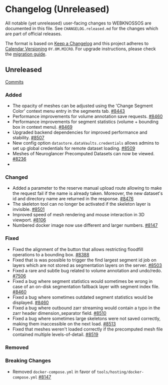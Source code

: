 # Changelog (Unreleased)

All notable (yet unreleased) user-facing changes to WEBKNOSSOS are documented in this file.
See `CHANGELOG.released.md` for the changes which are part of official releases.

The format is based on [Keep a Changelog](http://keepachangelog.com/en/1.0.0/)
and this project adheres to [Calendar Versioning](http://calver.org/) `0Y.0M.MICRO`.
For upgrade instructions, please check the [migration guide](MIGRATIONS.released.md).

## Unreleased
[Commits](https://github.com/scalableminds/webknossos/compare/25.03.1...HEAD)

### Added
- The opacity of meshes can be adjusted using the 'Change Segment Color' context menu entry in the segments tab. [#8443](https://github.com/scalableminds/webknossos/pull/8443)
- Performance improvements for volume annotation save requests. [#8460](https://github.com/scalableminds/webknossos/pull/8460)
- Performance improvements for segment statistics (volume + bounding box in context menu). [#8469](https://github.com/scalableminds/webknossos/pull/8469)
- Upgraded backend dependencies for improved performance and stability. [#8507](https://github.com/scalableminds/webknossos/pull/8507)
- New config option `datastore.dataVaults.credentials` allows admins to set up global credentials for remote dataset loading. [#8509](https://github.com/scalableminds/webknossos/pull/8509)
- Meshes of Neuroglancer Precomputed Datasets can now be viewed. [#8236](https://github.com/scalableminds/webknossos/pull/8236)
- 
### Changed
- Added a parameter to the reserve manual upload route allowing to make the request fail if the name is already taken. Moreover, the new dataset's id and directory name are returned in the response. [#8476](https://github.com/scalableminds/webknossos/pull/8476)
- The skeleton tool can no longer be activated if the skeleton layer is invisible. [#8501](https://github.com/scalableminds/webknossos/pull/8501)
- Improved speed of mesh rendering and mouse interaction in 3D viewport. [#8106](https://github.com/scalableminds/webknossos/pull/8106)
- Numbered docker image now use different and larger numbers. [#8147](https://github.com/scalableminds/webknossos/pull/8147)

### Fixed
- Fixed the alignment of the button that allows restricting floodfill operations to a bounding box. [#8388](https://github.com/scalableminds/webknossos/pull/8388)
- Fixed that is was possible to trigger the find largest segment id job on layers which are not stored as segmentation layers on the server. [#8503](https://github.com/scalableminds/webknossos/pull/8503)
- Fixed a rare and subtle bug related to volume annotation and undo/redo. [#7506](https://github.com/scalableminds/webknossos/pull/7506)
- Fixed a bug where segment statistics would sometimes be wrong in case of an on-disk segmentation fallback layer with segment index file. [#8460](https://github.com/scalableminds/webknossos/pull/8460)
- Fixed a bug where sometimes outdated segment statistics would be displayed. [#8460](https://github.com/scalableminds/webknossos/pull/8460)
- Fixed a bug where outbound zarr streaming would contain a typo in the zarr header dimension_separator field. [#8510](https://github.com/scalableminds/webknossos/pull/8510)
- Fixed a bug where sometimes large skeletons were not saved correctly, making them inaccessible on the next load. [#8513](https://github.com/scalableminds/webknossos/pull/8513)
- Fixed that meshes weren't loaded correctly if the precomputed mesh file contained multiple levels-of-detail. [#8519](https://github.com/scalableminds/webknossos/pull/8519)

### Removed

### Breaking Changes
- Removed `docker-compose.yml` in favor of `tools/hosting/docker-compose.yml` [#8147](https://github.com/scalableminds/webknossos/pull/8147)
